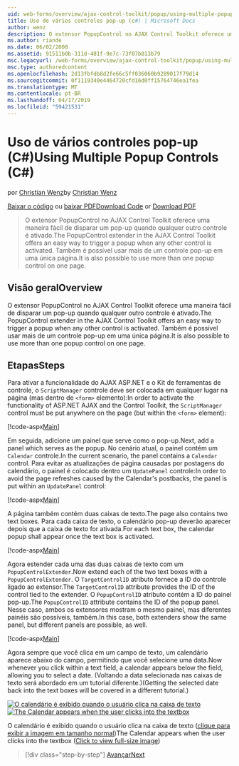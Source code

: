 ```yaml
---
uid: web-forms/overview/ajax-control-toolkit/popup/using-multiple-popup-controls-cs
title: Uso de vários controles pop-up (c#) | Microsoft Docs
author: wenz
description: O extensor PopupControl no AJAX Control Toolkit oferece uma maneira fácil de disparar um pop-up quando qualquer outro controle é ativado. Também é possível usar o m...
ms.author: riande
ms.date: 06/02/2008
ms.assetid: 91511b0b-311d-481f-9e7c-73f07b813b79
msc.legacyurl: /web-forms/overview/ajax-control-toolkit/popup/using-multiple-popup-controls-cs
msc.type: authoredcontent
ms.openlocfilehash: 2d13fbfdb8d2fe66c5ff036060b9289017f79d14
ms.sourcegitcommit: 0f1119340e4464720cfd16d0ff15764746ea1fea
ms.translationtype: MT
ms.contentlocale: pt-BR
ms.lasthandoff: 04/17/2019
ms.locfileid: "59421531"
---
```

# <a name="using-multiple-popup-controls-c"></a><span data-ttu-id="2c9f1-104">Uso de vários controles pop-up (C#)</span><span class="sxs-lookup"><span data-stu-id="2c9f1-104">Using Multiple Popup Controls (C#)</span></span>

<span data-ttu-id="2c9f1-105">por [Christian Wenz](https://github.com/wenz)</span><span class="sxs-lookup"><span data-stu-id="2c9f1-105">by [Christian Wenz](https://github.com/wenz)</span></span>

<span data-ttu-id="2c9f1-106">[Baixar o código](http://download.microsoft.com/download/9/3/f/93f8daea-bebd-4821-833b-95205389c7d0/PopupControl1.cs.zip) ou [baixar PDF](http://download.microsoft.com/download/2/d/c/2dc10e34-6983-41d4-9c08-f78f5387d32b/popupcontrol1CS.pdf)</span><span class="sxs-lookup"><span data-stu-id="2c9f1-106">[Download Code](http://download.microsoft.com/download/9/3/f/93f8daea-bebd-4821-833b-95205389c7d0/PopupControl1.cs.zip) or [Download PDF](http://download.microsoft.com/download/2/d/c/2dc10e34-6983-41d4-9c08-f78f5387d32b/popupcontrol1CS.pdf)</span></span>

> <span data-ttu-id="2c9f1-107">O extensor PopupControl no AJAX Control Toolkit oferece uma maneira fácil de disparar um pop-up quando qualquer outro controle é ativado.</span><span class="sxs-lookup"><span data-stu-id="2c9f1-107">The PopupControl extender in the AJAX Control Toolkit offers an easy way to trigger a popup when any other control is activated.</span></span> <span data-ttu-id="2c9f1-108">Também é possível usar mais de um controle pop-up em uma única página.</span><span class="sxs-lookup"><span data-stu-id="2c9f1-108">It is also possible to use more than one popup control on one page.</span></span>


## <a name="overview"></a><span data-ttu-id="2c9f1-109">Visão geral</span><span class="sxs-lookup"><span data-stu-id="2c9f1-109">Overview</span></span>

<span data-ttu-id="2c9f1-110">O extensor PopupControl no AJAX Control Toolkit oferece uma maneira fácil de disparar um pop-up quando qualquer outro controle é ativado.</span><span class="sxs-lookup"><span data-stu-id="2c9f1-110">The PopupControl extender in the AJAX Control Toolkit offers an easy way to trigger a popup when any other control is activated.</span></span> <span data-ttu-id="2c9f1-111">Também é possível usar mais de um controle pop-up em uma única página.</span><span class="sxs-lookup"><span data-stu-id="2c9f1-111">It is also possible to use more than one popup control on one page.</span></span>

## <a name="steps"></a><span data-ttu-id="2c9f1-112">Etapas</span><span class="sxs-lookup"><span data-stu-id="2c9f1-112">Steps</span></span>

<span data-ttu-id="2c9f1-113">Para ativar a funcionalidade do AJAX ASP.NET e o Kit de ferramentas de controle, o `ScriptManager` controle deve ser colocada em qualquer lugar na página (mas dentro de `<form>` elemento):</span><span class="sxs-lookup"><span data-stu-id="2c9f1-113">In order to activate the functionality of ASP.NET AJAX and the Control Toolkit, the `ScriptManager` control must be put anywhere on the page (but within the `<form>` element):</span></span>

[!code-aspx[Main](using-multiple-popup-controls-cs/samples/sample1.aspx)]

<span data-ttu-id="2c9f1-114">Em seguida, adicione um painel que serve como o pop-up.</span><span class="sxs-lookup"><span data-stu-id="2c9f1-114">Next, add a panel which serves as the popup.</span></span> <span data-ttu-id="2c9f1-115">No cenário atual, o painel contém um `Calendar` controle.</span><span class="sxs-lookup"><span data-stu-id="2c9f1-115">In the current scenario, the panel contains a `Calendar` control.</span></span> <span data-ttu-id="2c9f1-116">Para evitar as atualizações de página causadas por postagens do calendário, o painel é colocado dentro um `UpdatePanel` controle:</span><span class="sxs-lookup"><span data-stu-id="2c9f1-116">In order to avoid the page refreshes caused by the Calendar's postbacks, the panel is put within an `UpdatePanel` control:</span></span>

[!code-aspx[Main](using-multiple-popup-controls-cs/samples/sample2.aspx)]

<span data-ttu-id="2c9f1-117">A página também contém duas caixas de texto.</span><span class="sxs-lookup"><span data-stu-id="2c9f1-117">The page also contains two text boxes.</span></span> <span data-ttu-id="2c9f1-118">Para cada caixa de texto, o calendário pop-up deverão aparecer depois que a caixa de texto for ativada.</span><span class="sxs-lookup"><span data-stu-id="2c9f1-118">For each text box, the calendar popup shall appear once the text box is activated.</span></span>

[!code-aspx[Main](using-multiple-popup-controls-cs/samples/sample3.aspx)]

<span data-ttu-id="2c9f1-119">Agora estender cada uma das duas caixas de texto com um `PopupControlExtender`.</span><span class="sxs-lookup"><span data-stu-id="2c9f1-119">Now extend each of the two text boxes with a `PopupControlExtender`.</span></span> <span data-ttu-id="2c9f1-120">O `TargetControlID` atributo fornece a ID do controle ligado ao extensor.</span><span class="sxs-lookup"><span data-stu-id="2c9f1-120">The `TargetControlID` attribute provides the ID of the control tied to the extender.</span></span> <span data-ttu-id="2c9f1-121">O `PopupControlID` atributo contém a ID do painel pop-up.</span><span class="sxs-lookup"><span data-stu-id="2c9f1-121">The `PopupControlID` attribute contains the ID of the popup panel.</span></span> <span data-ttu-id="2c9f1-122">Nesse caso, ambos os extensores mostram o mesmo painel, mas diferentes painéis são possíveis, também.</span><span class="sxs-lookup"><span data-stu-id="2c9f1-122">In this case, both extenders show the same panel, but different panels are possible, as well.</span></span>

[!code-aspx[Main](using-multiple-popup-controls-cs/samples/sample4.aspx)]

<span data-ttu-id="2c9f1-123">Agora sempre que você clica em um campo de texto, um calendário aparece abaixo do campo, permitindo que você selecione uma data.</span><span class="sxs-lookup"><span data-stu-id="2c9f1-123">Now whenever you click within a text field, a calendar appears below the field, allowing you to select a date.</span></span> <span data-ttu-id="2c9f1-124">(Voltando a data selecionada nas caixas de texto será abordado em um tutorial diferente.)</span><span class="sxs-lookup"><span data-stu-id="2c9f1-124">(Getting the selected date back into the text boxes will be covered in a different tutorial.)</span></span>


<span data-ttu-id="2c9f1-125">[![O calendário é exibido quando o usuário clica na caixa de texto](using-multiple-popup-controls-cs/_static/image2.png)](using-multiple-popup-controls-cs/_static/image1.png)</span><span class="sxs-lookup"><span data-stu-id="2c9f1-125">[![The Calendar appears when the user clicks into the textbox](using-multiple-popup-controls-cs/_static/image2.png)](using-multiple-popup-controls-cs/_static/image1.png)</span></span>

<span data-ttu-id="2c9f1-126">O calendário é exibido quando o usuário clica na caixa de texto ([clique para exibir a imagem em tamanho normal](using-multiple-popup-controls-cs/_static/image3.png))</span><span class="sxs-lookup"><span data-stu-id="2c9f1-126">The Calendar appears when the user clicks into the textbox ([Click to view full-size image](using-multiple-popup-controls-cs/_static/image3.png))</span></span>

> [!div class="step-by-step"]
> [<span data-ttu-id="2c9f1-127">Avançar</span><span class="sxs-lookup"><span data-stu-id="2c9f1-127">Next</span></span>](handling-postbacks-from-a-popup-control-with-an-updatepanel-cs.md)
